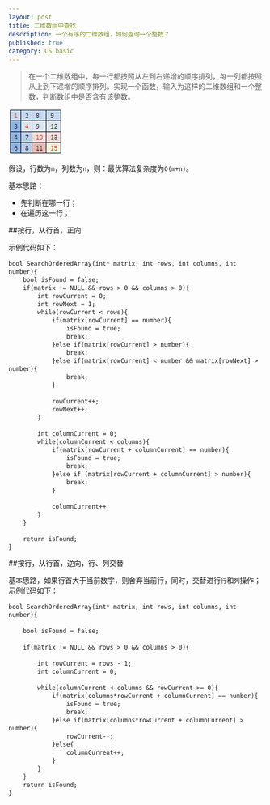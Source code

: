 ```yaml
---
layout: post
title: 二维数组中查找
description: 一个有序的二维数组，如何查询一个整数？
published: true
category: CS basic
---
```



> 在一个二维数组中，每一行都按照从左到右递增的顺序排列，每一列都按照从上到下递增的顺序排列。实现一个函数，输入为这样的二维数组和一个整数，判断数组中是否含有该整数。


![](./cs-basic/03-array.jpg)

假设，行数为`m`，列数为`n`，则：最优算法复杂度为`O(m+n)`。

基本思路：

* 先判断在哪一行；
* 在遍历这一行；


##按行，从行首，正向

示例代码如下：

	bool SearchOrderedArray(int* matrix, int rows, int columns, int number){
		bool isFound = false;
		if(matrix != NULL && rows > 0 && columns > 0){
			int rowCurrent = 0;
			int rowNext = 1;
			while(rowCurrent < rows){
				if(matrix[rowCurrent] == number){
					isFound = true;
					break;
				}else if(matrix[rowCurrent] > number){
					break;
				}else if(matrix[rowCurrent] < number && matrix[rowNext] > number){
					break;
				}
				
				rowCurrent++;
				rowNext++;
			}

			int columnCurrent = 0;
			while(columnCurrent < columns){
				if(matrix[rowCurrent + columnCurrent] == number){
					isFound = true;
					break;
				}else if (matrix[rowCurrent + columnCurrent] > number){
					break;
				}

				columnCurrent++;
			}
		}

		return isFound;
	}


##按行，从行首，逆向，行、列交替

基本思路，如果行首大于当前数字，则舍弃当前行，同时，交替进行`行`和`列`操作；示例代码如下：


	bool SearchOrderedArray(int* matrix, int rows, int columns, int number){

		bool isFound = false;

		if(matrix != NULL && rows > 0 && columns > 0){

			int rowCurrent = rows - 1;
			int columnCurrent = 0;

			while(columnCurrent < columns && rowCurrent >= 0){
				if(matrix[columns*rowCurrent + columnCurrent] == number){
					isFound = true;
					break;
				}else if(matrix[columns*rowCurrent + columnCurrent] > number){
					rowCurrent--;
				}else{
					columnCurrent++;
				}
			}
		}
		return isFound;
	}






























[NingG]:    http://ningg.github.com  "NingG"











